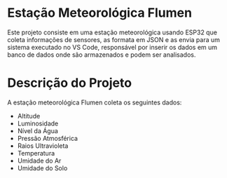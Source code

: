 # Estação Meteorológica Flumen
Este projeto consiste em uma estação meteorológica usando ESP32 que coleta informações de sensores, as formata em JSON e as envia para um sistema executado no VS Code, responsável por inserir os dados em um banco de dados onde são armazenados e podem ser analisados.

# Descrição do Projeto
A estação meteorológica Flumen coleta os seguintes dados:
- Altitude
- Luminosidade 
- Nível da Água
- Pressão Atmosférica 
- Raios Ultravioleta 
- Temperatura 
- Umidade do Ar 
- Umidade do Solo 
